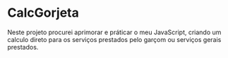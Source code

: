 # CalcGorjeta
 Neste projeto procurei aprimorar e práticar o meu JavaScript, criando um calculo direto para os serviços prestados pelo garçom ou serviços gerais prestados.

 
